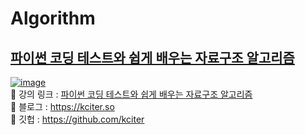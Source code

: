 # Algorithm
## <a href = "https://school.programmers.co.kr/learn/courses/16353/16353-%ED%8C%8C%EC%9D%B4%EC%8D%AC-%EC%BD%94%EB%94%A9-%ED%85%8C%EC%8A%A4%ED%8A%B8%EC%99%80-%EC%89%BD%EA%B2%8C-%EB%B0%B0%EC%9A%B0%EB%8A%94-%EC%9E%90%EB%A3%8C%EA%B5%AC%EC%A1%B0-%EC%95%8C%EA%B3%A0%EB%A6%AC%EC%A6%98"> 파이썬 코딩 테스트와 쉽게 배우는 자료구조 알고리즘 </a>
<a href = "https://school.programmers.co.kr/learn/courses/16353/16353-%ED%8C%8C%EC%9D%B4%EC%8D%AC-%EC%BD%94%EB%94%A9-%ED%85%8C%EC%8A%A4%ED%8A%B8%EC%99%80-%EC%89%BD%EA%B2%8C-%EB%B0%B0%EC%9A%B0%EB%8A%94-%EC%9E%90%EB%A3%8C%EA%B5%AC%EC%A1%B0-%EC%95%8C%EA%B3%A0%EB%A6%AC%EC%A6%98"> ![image](https://user-images.githubusercontent.com/118495919/224959050-57fb723a-08e6-417f-8b4e-f521f439b4ab.png) </a> <br />
📌 강의 링크 : <a href = "https://school.programmers.co.kr/learn/courses/16353/16353-%ED%8C%8C%EC%9D%B4%EC%8D%AC-%EC%BD%94%EB%94%A9-%ED%85%8C%EC%8A%A4%ED%8A%B8%EC%99%80-%EC%89%BD%EA%B2%8C-%EB%B0%B0%EC%9A%B0%EB%8A%94-%EC%9E%90%EB%A3%8C%EA%B5%AC%EC%A1%B0-%EC%95%8C%EA%B3%A0%EB%A6%AC%EC%A6%98"> 파이썬 코딩 테스트와 쉽게 배우는 자료구조 알고리즘 </a> <br />
📌 블로그 : https://kciter.so <br />
📌 깃헙 : https://github.com/kciter
